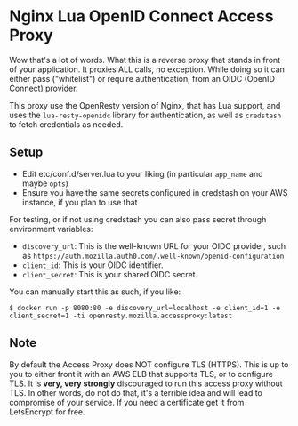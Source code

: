 # Nginx Lua OpenID Connect Access Proxy
Wow that's a lot of words. What this is a reverse proxy that stands in front of your application. It proxies ALL calls,
no exception.
While doing so it can either pass ("whitelist") or require authentication, from an OIDC (OpenID Connect) provider.

This proxy use the OpenResty version of Nginx, that has Lua support, and uses the `lua-resty-openidc` library for
authentication, as well as `credstash` to fetch credentials as needed.

## Setup
- Edit etc/conf.d/server.lua to your liking (in particular `app_name` and maybe `opts`)
- Ensure you have the same secrets configured in credstash on your AWS instance, if you plan to use that

For testing, or if not using credstash you can also pass secret through environment variables:

- `discovery_url`: This is the well-known URL for your OIDC provider, such as
  `https://auth.mozilla.auth0.com/.well-known/openid-configuration`
- `client_id`: This is your OIDC identifier.
- `client_secret`: This is your shared OIDC secret.

You can manually start this as such, if you like:

```
$ docker run -p 8080:80 -e discovery_url=localhost -e client_id=1 -e client_secret=1 -ti openresty.mozilla.accessproxy:latest
```

## Note
By default the Access Proxy does NOT configure TLS (HTTPS). This is up to you to either front it with an AWS ELB that
supports TLS, or to configure TLS. It is **very, very strongly** discouraged to run this access proxy without TLS. In
other words, do not do that, it's a terrible idea and will lead to compromise of your service.
If you need a certificate get it from LetsEncrypt for free.
